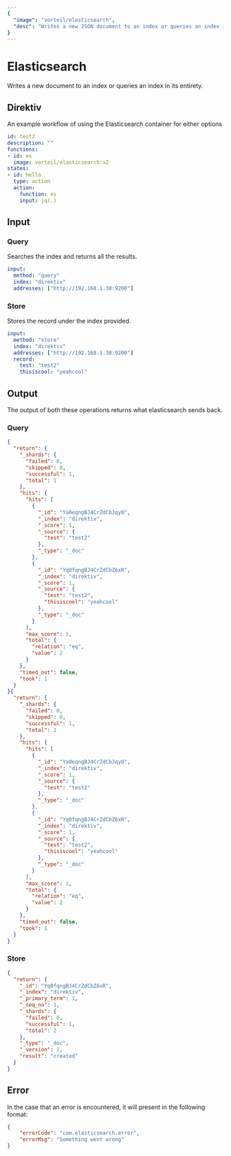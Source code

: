 ```yaml
---
{
  "image": "vorteil/elasticsearch",
  "desc": "Writes a new JSON document to an index or queries an index in its entirety."
}
---
```


# Elasticsearch

Writes a new document to an index or queries an index in its entirety.

## Direktiv

An example workflow of using the Elasticsearch container for either options

```yaml
id: test2
description: "" 
functions:
- id: es
  image: vorteil/elasticsearch:v2
states:
- id: hello
  type: action
  action:
    function: es
    input: jq(.)
```

## Input

### Query

Searches the index and returns all the results.

```yaml
input:
  method: "query"
  index: "direktiv"
  addresses: ["http://192.168.1.30:9200"]
```

### Store

Stores the record under the index provided.

```yaml
input:
  method: "store"
  index: "direktiv"
  addresses: ["http://192.168.1.30:9200"]
  record:
    test: "test2"
    thisiscool: "yeahcool"
```

## Output
The output of both these operations returns what elasticsearch sends back.

### Query
```json
{
  "return": {
    "_shards": {
      "failed": 0,
      "skipped": 0,
      "successful": 1,
      "total": 1
    },
    "hits": {
      "hits": [
        {
          "_id": "Ya0eqngBJ4CrZdCbJqyO",
          "_index": "direktiv",
          "_score": 1,
          "_source": {
            "test": "test2"
          },
          "_type": "_doc"
        },
        {
          "_id": "Yq0fqngBJ4CrZdCbZ6xR",
          "_index": "direktiv",
          "_score": 1,
          "_source": {
            "test": "test2",
            "thisiscool": "yeahcool"
          },
          "_type": "_doc"
        }
      ],
      "max_score": 1,
      "total": {
        "relation": "eq",
        "value": 2
      }
    },
    "timed_out": false,
    "took": 1
  }
}{
  "return": {
    "_shards": {
      "failed": 0,
      "skipped": 0,
      "successful": 1,
      "total": 1
    },
    "hits": {
      "hits": [
        {
          "_id": "Ya0eqngBJ4CrZdCbJqyO",
          "_index": "direktiv",
          "_score": 1,
          "_source": {
            "test": "test2"
          },
          "_type": "_doc"
        },
        {
          "_id": "Yq0fqngBJ4CrZdCbZ6xR",
          "_index": "direktiv",
          "_score": 1,
          "_source": {
            "test": "test2",
            "thisiscool": "yeahcool"
          },
          "_type": "_doc"
        }
      ],
      "max_score": 1,
      "total": {
        "relation": "eq",
        "value": 2
      }
    },
    "timed_out": false,
    "took": 1
  }
}
```


### Store
```json
{
  "return": {
    "_id": "Yq0fqngBJ4CrZdCbZ6xR",
    "_index": "direktiv",
    "_primary_term": 1,
    "_seq_no": 1,
    "_shards": {
      "failed": 0,
      "successful": 1,
      "total": 2
    },
    "_type": "_doc",
    "_version": 1,
    "result": "created"
  }
}
```

## Error

In the case that an error is encountered, it will present in the following format:

```json
{
    "errorCode": "com.elasticsearch.error",
    "errorMsg": "Something went wrong"
}
```